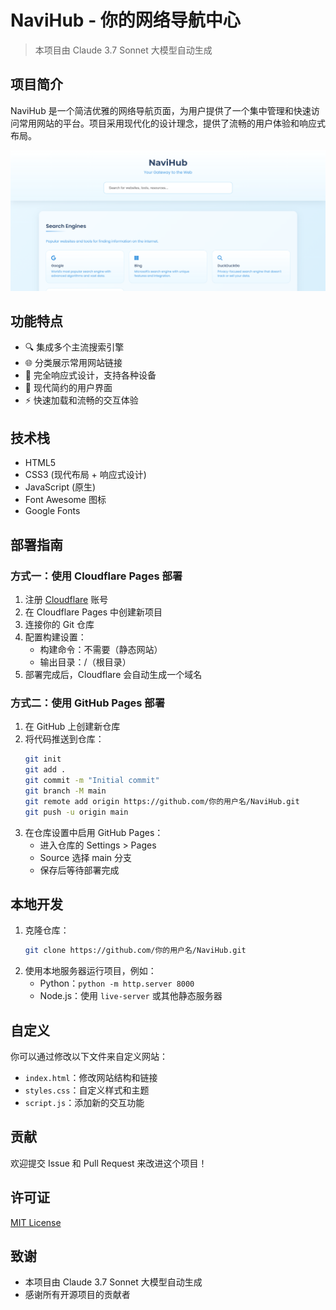 # NaviHub - 你的网络导航中心

> 本项目由 Claude 3.7 Sonnet 大模型自动生成

## 项目简介

NaviHub 是一个简洁优雅的网络导航页面，为用户提供了一个集中管理和快速访问常用网站的平台。项目采用现代化的设计理念，提供了流畅的用户体验和响应式布局。

![NaviHub 预览](demo.png)

## 功能特点

- 🔍 集成多个主流搜索引擎
- 🌐 分类展示常用网站链接
- 📱 完全响应式设计，支持各种设备
- 🎨 现代简约的用户界面
- ⚡ 快速加载和流畅的交互体验

## 技术栈

- HTML5
- CSS3 (现代布局 + 响应式设计)
- JavaScript (原生)
- Font Awesome 图标
- Google Fonts

## 部署指南

### 方式一：使用 Cloudflare Pages 部署

1. 注册 [Cloudflare](https://www.cloudflare.com/) 账号
2. 在 Cloudflare Pages 中创建新项目
3. 连接你的 Git 仓库
4. 配置构建设置：
   - 构建命令：不需要（静态网站）
   - 输出目录：/（根目录）
5. 部署完成后，Cloudflare 会自动生成一个域名

### 方式二：使用 GitHub Pages 部署

1. 在 GitHub 上创建新仓库
2. 将代码推送到仓库：
   ```bash
   git init
   git add .
   git commit -m "Initial commit"
   git branch -M main
   git remote add origin https://github.com/你的用户名/NaviHub.git
   git push -u origin main
   ```
3. 在仓库设置中启用 GitHub Pages：
   - 进入仓库的 Settings > Pages
   - Source 选择 main 分支
   - 保存后等待部署完成

## 本地开发

1. 克隆仓库：
   ```bash
   git clone https://github.com/你的用户名/NaviHub.git
   ```
2. 使用本地服务器运行项目，例如：
   - Python：`python -m http.server 8000`
   - Node.js：使用 `live-server` 或其他静态服务器

## 自定义

你可以通过修改以下文件来自定义网站：

- `index.html`：修改网站结构和链接
- `styles.css`：自定义样式和主题
- `script.js`：添加新的交互功能

## 贡献

欢迎提交 Issue 和 Pull Request 来改进这个项目！

## 许可证

[MIT License](LICENSE)

## 致谢

- 本项目由 Claude 3.7 Sonnet 大模型自动生成
- 感谢所有开源项目的贡献者
